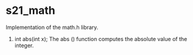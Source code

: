 # s21_math
  Implementation of the math.h library.

  1. int abs(int x);
     The abs () function computes the absolute value of the integer.
